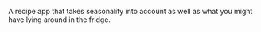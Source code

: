 A recipe app that takes seasonality into account as well as what you might have lying around in the fridge.
